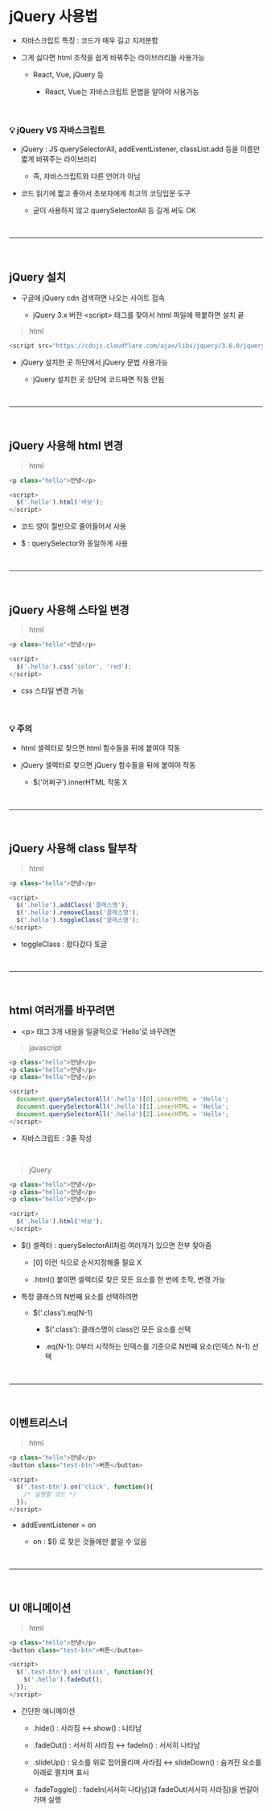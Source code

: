 # jQuery 사용법
- 자바스크립트 특징 : 코드가 매우 길고 지저분함

- 그게 싫다면 html 조작을 쉽게 바꿔주는 라이브러리들 사용가능

    - React, Vue, jQuery 등 

        - React, Vue는 자바스크립트 문법을 알아야 사용가능

<br>

### 💡 jQuery VS 자바스크립트
- jQuery : JS querySelectorAll, addEventListener, classList.add 등을 이름만 짧게 바꿔주는 라이브러리

    - 즉, 자바스크립트와 다른 언어가 아님

- 코드 읽기에 짧고 좋아서 초보자에게 최고의 코딩입문 도구

    - 굳이 사용하지 않고 querySelectorAll 등 길게 써도 OK

 
<br>

---

<br>
 
jQuery 설치
---
- 구글에 jQuery cdn 검색하면 나오는 사이트 접속

    - jQuery 3.x 버전 \<script> 태그를 찾아서 html 파일에 복붙하면 설치 끝

> html
```javascript
<script src="https://cdnjs.cloudflare.com/ajax/libs/jquery/3.6.0/jquery.min.js" integrity="sha512-894YE6QWD5I59HgZOGReFYm4dnWc1Qt5NtvYSaNcOP+u1T9qYdvdihz0PPSiiqn/+/3e7Jo4EaG7TubfWGUrMQ==" crossorigin="anonymous" referrerpolicy="no-referrer"></script> 
```

- jQuery 설치한 곳 하단에서 jQuery 문법 사용가능

    - jQuery 설치한 곳 상단에 코드짜면 작동 안됨

 
<br>

---

<br>

jQuery 사용해 html 변경
---
> html
```javascript
<p class="hello">안녕</p>

<script>
  $('.hello').html('바보'); 
</script>
```
- 코드 양이 절반으로 줄어들어서 사용

- $ : querySelector와 동일하게 사용

 

<br>

---

<br>

jQuery 사용해 스타일 변경
---
> html
```javascript
<p class="hello">안녕</p>

<script>
  $('.hello').css('color', 'red');
</script>
```
- css 스타일 변경 가능

<br>


### 💡 주의
- html 셀렉터로 찾으면 html 함수들을 뒤에 붙여야 작동

- jQuery 셀렉터로 찾으면 jQuery 함수들을 뒤에 붙여야 작동

    - $('어쩌구').innerHTML 작동 X

<br>

---

<br>

jQuery 사용해 class 탈부착
---
> html
```javascript
<p class="hello">안녕</p>

<script>
  $('.hello').addClass('클래스명');
  $('.hello').removeClass('클래스명');
  $('.hello').toggleClass('클래스명');
</script>
```
- toggleClass : 왔다갔다 토글

 
<br>

---

<br>

html 여러개를 바꾸려면
---
- \<p> 태그 3개 내용을 일괄적으로 'Hello'로 바꾸려면

> javascript
```javascript
<p class="hello">안녕</p>
<p class="hello">안녕</p>
<p class="hello">안녕</p>

<script>
  document.querySelectorAll('.hello')[0].innerHTML = 'Hello';
  document.querySelectorAll('.hello')[1].innerHTML = 'Hello';
  document.querySelectorAll('.hello')[2].innerHTML = 'Hello';
</script>
```
- 자바스크립트 : 3줄 작성

<br> 

> jQuery
```javascript
<p class="hello">안녕</p>
<p class="hello">안녕</p>
<p class="hello">안녕</p>

<script>
  $('.hello').html('바보');
</script>
```
- $() 셀렉터 : querySelectorAll처럼 여러개가 있으면 전부 찾아줌

    - [0] 이런 식으로 순서지정해줄 필요 X
    
    - .html() 붙이면 셀렉터로 찾은 모든 요소를 한 번에 조작, 변경 가능

- 특정 클래스의 N번째 요소를 선택하려면

    - $('.class').eq(N-1)

        - $('.class'): 클래스명이 class인 모든 요소를 선택

        - .eq(N-1): 0부터 시작하는 인덱스를 기준으로 N번째 요소(인덱스 N-1) 선택
 

<br>

---

<br>

이벤트리스너
---
> html
```javascript
<p class="hello">안녕</p>
<button class="test-btn">버튼</button>

<script>
  $('.test-btn').on('click', function(){
    /* 실행할 코드 */
  });
</script>
```
- addEventListener = on 

    - on : $() 로 찾은 것들에만 붙일 수 있음

 
<br>

---

<br>

UI 애니메이션
---
> html
```javascript
<p class="hello">안녕</p>
<button class="test-btn">버튼</button>

<script>
  $('.test-btn').on('click', function(){
    $('.hello').fadeOut();
  });
</script>
```
- 간단한 애니메이션

    - .hide() : 사라짐    ↔   show() : 나타남

    - .fadeOut() : 서서히 사라짐  ↔   fadeIn() : 서서히 나타남

    - .slideUp() : 요소를 위로 접어올리며 사라짐    ↔   slideDown() : 숨겨진 요소를 아래로 펼치며 표시

    - .fadeToggle() : fadeIn(서서히 나타남)과 fadeOut(서서히 사라짐)을 번갈아가며 실행

<br>

